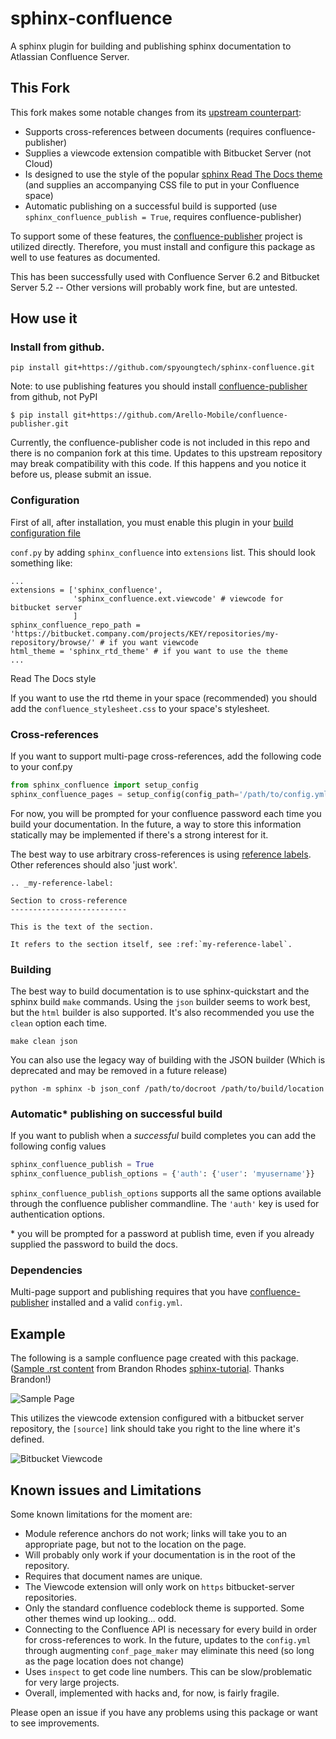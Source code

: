 # sphinx-confluence

A sphinx plugin for building and publishing sphinx documentation to Atlassian Confluence Server.

## This Fork

This fork makes some notable changes from its [upstream counterpart](https://github.com/Arello-Mobile/sphinx-confluence):

- Supports cross-references between documents (requires confluence-publisher)
- Supplies a viewcode extension compatible with Bitbucket Server (not Cloud)
- Is designed to use the style of the popular [sphinx Read The Docs theme](https://github.com/rtfd/sphinx_rtd_theme) (and supplies an accompanying CSS file to put in your Confluence space)
- Automatic publishing on a successful build is supported (use `sphinx_confluence_publish = True`, requires confluence-publisher)


To support some of these features, the [confluence-publisher](https://github.com/Arello-Mobile/confluence-publisher) project is utilized directly. Therefore, you must install and configure this package as well to use features as documented.


This has been successfully used with Confluence Server 6.2 and Bitbucket Server 5.2 -- Other versions will probably work fine, but are untested.


## How use it


### Install from github.

```
pip install git+https://github.com/spyoungtech/sphinx-confluence.git
```

Note: to use publishing features you should install [confluence-publisher](https://github.com/Arello-Mobile/confluence-publisher) from github, not PyPI

```
$ pip install git+https://github.com/Arello-Mobile/confluence-publisher.git
```

Currently, the confluence-publisher code is not included in this repo and there is no companion fork at this time. Updates to this upstream repository may break compatibility with this code. If this happens and you notice it before us, please submit an issue.

### Configuration

First of all, after installation, you must enable this plugin in your [build configuration file](http://www.sphinx-doc.org/en/stable/config.html#confval-extensions)

`conf.py` by adding `sphinx_confluence` into `extensions` list. This should look something like:

```
...
extensions = ['sphinx_confluence',
              'sphinx_confluence.ext.viewcode' # viewcode for bitbucket server
              ]
sphinx_confluence_repo_path = 'https://bitbucket.company.com/projects/KEY/repositories/my-repository/browse/' # if you want viewcode
html_theme = 'sphinx_rtd_theme' # if you want to use the theme
...
```

Read The Docs style

If you want to use the rtd theme in your space (recommended) you should add the `confluence_stylesheet.css` to your space's stylesheet.


### Cross-references

If you want to support multi-page cross-references, add the following code to your conf.py

```python
from sphinx_confluence import setup_config
sphinx_confluence_pages = setup_config(config_path='/path/to/config.yml', user='myusername')
```

For now, you will be prompted for your confluence password each time you build your documentation. In the future, a way to store this information statically may be implemented if there's a strong interest for it.

The best way to use arbitrary cross-references is using [reference labels](http://www.sphinx-doc.org/en/stable/markup/inline.html#cross-referencing-arbitrary-locations). Other references should also 'just work'.

```
.. _my-reference-label:

Section to cross-reference
--------------------------

This is the text of the section.

It refers to the section itself, see :ref:`my-reference-label`.
```

### Building

The best way to build documentation is to use sphinx-quickstart and the sphinx build `make` commands. Using the `json` builder seems to work best, but the `html` builder is also supported. It's also recommended you use the `clean` option each time.

```
make clean json
```
You can also use the legacy way of building with the JSON builder (Which is deprecated and may be removed in a future release)

```
python -m sphinx -b json_conf /path/to/docroot /path/to/build/location
```

### Automatic\* publishing on successful build


If you want to publish when a *successful* build completes you can add the following config values

```python
sphinx_confluence_publish = True
sphinx_confluence_publish_options = {'auth': {'user': 'myusername'}}
```

`sphinx_confluence_publish_options` supports all the same options available through the confluence publisher commandline. The `'auth'` key is used for authentication options. 


\* you will be prompted for a password at publish time, even if you already supplied the password to build the docs.

### Dependencies

Multi-page support and publishing requires that you have [confluence-publisher](https://github.com/Arello-Mobile/confluence-publisher)  installed and a valid `config.yml`.

## Example

The following is a sample confluence page created with this package. ([Sample .rst content](https://raw.githubusercontent.com/brandon-rhodes/sphinx-tutorial/master/handout/api.rst) from Brandon Rhodes [sphinx-tutorial](https://github.com/brandon-rhodes/sphinx-tutorial). Thanks Brandon!)

![Sample Page](https://i.imgur.com/7PkZz0k.png)

This utilizes the viewcode extension configured with a bitbucket server repository, the `[source]` link should take you right to the line where it's defined.

![Bitbucket Viewcode](https://i.imgur.com/TAXEcMY.png)

## Known issues and Limitations

Some known limitations for the moment are:

- Module reference anchors do not work; links will take you to an appropriate page, but not to the location on the page.
- Will probably only work if your documentation is in the root of the repository.
- Requires that document names are unique.
- The Viewcode extension will only work on `https` bitbucket-server repositories.
- Only the standard confluence codeblock theme is supported. Some other themes wind up looking... odd.
- Connecting to the Confluence API is necessary for every build in order for cross-references to work. In the future, updates to the `config.yml` through augmenting `conf_page_maker` may eliminate this need (so long as the page location does not change)
- Uses `inspect` to get code line numbers. This can be slow/problematic for very large projects.
- Overall, implemented with hacks and, for now, is fairly fragile.

Please open an issue if you have any problems using this package or want to see improvements.
